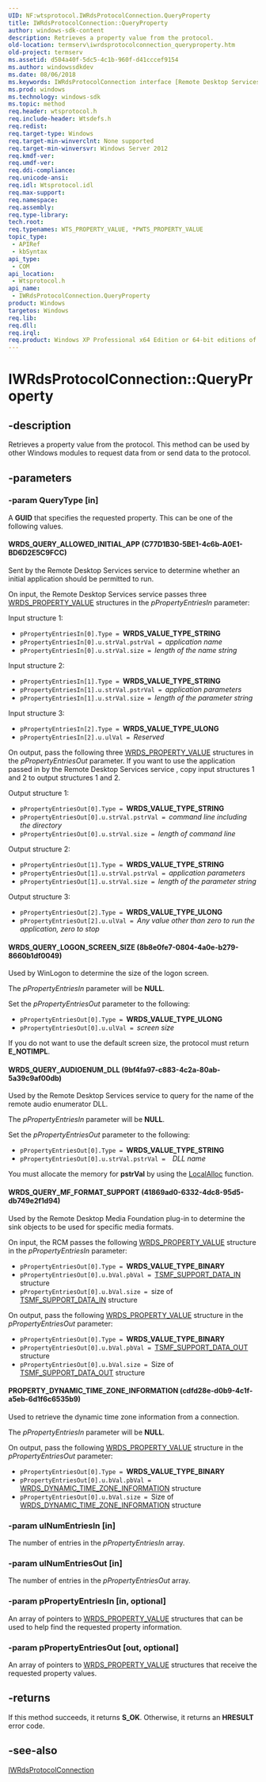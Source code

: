 ```yaml
---
UID: NF:wtsprotocol.IWRdsProtocolConnection.QueryProperty
title: IWRdsProtocolConnection::QueryProperty
author: windows-sdk-content
description: Retrieves a property value from the protocol.
old-location: termserv\iwrdsprotocolconnection_queryproperty.htm
old-project: termserv
ms.assetid: d504a40f-5dc5-4c1b-960f-d41cccef9154
ms.author: windowssdkdev
ms.date: 08/06/2018
ms.keywords: IWRdsProtocolConnection interface [Remote Desktop Services],QueryProperty method, IWRdsProtocolConnection.QueryProperty, IWRdsProtocolConnection::QueryProperty, PROPERTY_DYNAMIC_TIME_ZONE_INFORMATION, QueryProperty, QueryProperty method [Remote Desktop Services], QueryProperty method [Remote Desktop Services],IWRdsProtocolConnection interface, WRDS_QUERY_ALLOWED_INITIAL_APP, WRDS_QUERY_AUDIOENUM_DLL, WRDS_QUERY_LOGON_SCREEN_SIZE, WRDS_QUERY_MF_FORMAT_SUPPORT, termserv.iwrdsprotocolconnection_queryproperty, wtsprotocol/IWRdsProtocolConnection::QueryProperty
ms.prod: windows
ms.technology: windows-sdk
ms.topic: method
req.header: wtsprotocol.h
req.include-header: Wtsdefs.h
req.redist: 
req.target-type: Windows
req.target-min-winverclnt: None supported
req.target-min-winversvr: Windows Server 2012
req.kmdf-ver: 
req.umdf-ver: 
req.ddi-compliance: 
req.unicode-ansi: 
req.idl: Wtsprotocol.idl
req.max-support: 
req.namespace: 
req.assembly: 
req.type-library: 
tech.root: 
req.typenames: WTS_PROPERTY_VALUE, *PWTS_PROPERTY_VALUE
topic_type:
 - APIRef
 - kbSyntax
api_type:
 - COM
api_location:
 - Wtsprotocol.h
api_name:
 - IWRdsProtocolConnection.QueryProperty
product: Windows
targetos: Windows
req.lib: 
req.dll: 
req.irql: 
req.product: Windows XP Professional x64 Edition or 64-bit editions of     Windows Server 2003
---
```


# IWRdsProtocolConnection::QueryProperty


## -description


Retrieves a property value from the protocol. This method can be used by other Windows modules to request data from or send data to the protocol.


## -parameters




### -param QueryType [in]

A <b>GUID</b> that specifies the requested property. This can be one of the following values.



#### WRDS_QUERY_ALLOWED_INITIAL_APP (C77D1B30-5BE1-4c6b-A0E1-BD6D2E5C9FCC)

Sent by the Remote Desktop Services service to determine  whether an initial application should be permitted to run.

On input, the Remote Desktop Services service passes three <a href="https://msdn.microsoft.com/3a4d18db-ef6a-4a7f-a676-1bc952ecae50">WRDS_PROPERTY_VALUE</a> structures in the <i>pPropertyEntriesIn</i> parameter:

Input structure 1:

<ul>
<li><code>pPropertyEntriesIn[0].Type = </code><b>WRDS_VALUE_TYPE_STRING</b></li>
<li><code>pPropertyEntriesIn[0].u.strVal.pstrVal = </code><i>application name</i></li>
<li><code>pPropertyEntriesIn[0].u.strVal.size = </code><i>length of the name string</i></li>
</ul>
Input structure 2:

<ul>
<li><code>pPropertyEntriesIn[1].Type = </code><b>WRDS_VALUE_TYPE_STRING</b></li>
<li><code>pPropertyEntriesIn[1].u.strVal.pstrVal = </code><i>application parameters</i></li>
<li><code>pPropertyEntriesIn[1].u.strVal.size = </code><i>length of the parameter string</i></li>
</ul>
Input structure 3:

<ul>
<li><code>pPropertyEntriesIn[2].Type = </code><b>WRDS_VALUE_TYPE_ULONG</b></li>
<li><code>pPropertyEntriesIn[2].u.ulVal = </code><i>Reserved</i></li>
</ul>
On output, pass the following three <a href="https://msdn.microsoft.com/3a4d18db-ef6a-4a7f-a676-1bc952ecae50">WRDS_PROPERTY_VALUE</a> structures in the <i>pPropertyEntriesOut</i> parameter. If you want to use the application passed in by the Remote Desktop Services service , copy input structures 1 and 2 to output structures 1 and 2.

Output structure 1:

<ul>
<li><code>pPropertyEntriesOut[0].Type = </code><b>WRDS_VALUE_TYPE_STRING</b></li>
<li><code>pPropertyEntriesOut[0].u.strVal.pstrVal = </code><i>command line including the directory</i></li>
<li><code>pPropertyEntriesOut[0].u.strVal.size = </code><i>length of command line</i></li>
</ul>
Output structure 2:

<ul>
<li><code>pPropertyEntriesOut[1].Type = </code><b>WRDS_VALUE_TYPE_STRING</b></li>
<li><code>pPropertyEntriesOut[1].u.strVal.pstrVal = </code><i>application parameters</i></li>
<li><code>pPropertyEntriesOut[1].u.strVal.size = </code><i>length of the parameter string</i></li>
</ul>
Output structure 3:

<ul>
<li><code>pPropertyEntriesOut[2].Type = </code><b>WRDS_VALUE_TYPE_ULONG</b></li>
<li><code>pPropertyEntriesOut[2].u.ulVal = </code><i>Any value other than zero to run the application, zero to stop</i></li>
</ul>


#### WRDS_QUERY_LOGON_SCREEN_SIZE (8b8e0fe7-0804-4a0e-b279-8660b1df0049)

Used by WinLogon to determine the size of the logon screen.

The <i>pPropertyEntriesIn</i> parameter will be <b>NULL</b>.

Set the <i>pPropertyEntriesOut</i> parameter to the following:

<ul>
<li><code>pPropertyEntriesOut[0].Type = </code><b>WRDS_VALUE_TYPE_ULONG</b></li>
<li><code>pPropertyEntriesOut[0].u.ulVal = </code><i>screen size</i></li>
</ul>
If you do not want to use the default screen size, the protocol must return <b>E_NOTIMPL</b>.



#### WRDS_QUERY_AUDIOENUM_DLL (9bf4fa97-c883-4c2a-80ab-5a39c9af00db)

Used by the Remote Desktop Services service to query for the name of the remote audio enumerator DLL.

The <i>pPropertyEntriesIn</i> parameter will be <b>NULL</b>.

Set the <i>pPropertyEntriesOut</i> parameter to the following:

<ul>
<li><code>pPropertyEntriesOut[0].Type = </code><b>WRDS_VALUE_TYPE_STRING</b></li>
<li><code>pPropertyEntriesOut[0].u.strVal.pstrVal =  </code><i>DLL name</i></li>
</ul>
You must allocate the memory for <b>pstrVal</b> by using the <a href="https://msdn.microsoft.com/da8cd2be-ff4c-4da5-813c-8759a58228c9">LocalAlloc</a> function.



#### WRDS_QUERY_MF_FORMAT_SUPPORT (41869ad0-6332-4dc8-95d5-db749e2f1d94)

Used by the Remote Desktop Media Foundation plug-in to determine the sink objects to be used for specific media formats.

On input, the RCM passes the following  <a href="https://msdn.microsoft.com/3a4d18db-ef6a-4a7f-a676-1bc952ecae50">WRDS_PROPERTY_VALUE</a> structure in the <i>pPropertyEntriesIn</i> parameter:

<ul>
<li><code>pPropertyEntriesOut[0].Type = </code><b>WRDS_VALUE_TYPE_BINARY</b></li>
<li><code>pPropertyEntriesOut[0].u.bVal.pbVal = </code><a href="https://msdn.microsoft.com/cd1a8295-22b7-4d75-8325-94da4d7380d0">TSMF_SUPPORT_DATA_IN</a> structure</li>
<li><code>pPropertyEntriesOut[0].u.bVal.size = </code>size of <a href="https://msdn.microsoft.com/cd1a8295-22b7-4d75-8325-94da4d7380d0">TSMF_SUPPORT_DATA_IN</a> structure</li>
</ul>
On output, pass the following <a href="https://msdn.microsoft.com/3a4d18db-ef6a-4a7f-a676-1bc952ecae50">WRDS_PROPERTY_VALUE</a> structure in the <i>pPropertyEntriesOut</i> parameter:

<ul>
<li><code>pPropertyEntriesOut[0].Type = </code><b>WRDS_VALUE_TYPE_BINARY</b></li>
<li><code>pPropertyEntriesOut[0].u.bVal.pbVal = </code><a href="https://msdn.microsoft.com/987ede31-ad15-489f-90e5-fb707c6b38a9">TSMF_SUPPORT_DATA_OUT</a> structure</li>
<li><code>pPropertyEntriesOut[0].u.bVal.size = </code>Size of <a href="https://msdn.microsoft.com/987ede31-ad15-489f-90e5-fb707c6b38a9">TSMF_SUPPORT_DATA_OUT</a> structure</li>
</ul>


#### PROPERTY_DYNAMIC_TIME_ZONE_INFORMATION (cdfd28e-d0b9-4c1f-a5eb-6d1f6c6535b9)

Used to retrieve the dynamic time zone information from a connection.

The <i>pPropertyEntriesIn</i> parameter will be <b>NULL</b>.

On output, pass the following <a href="https://msdn.microsoft.com/3a4d18db-ef6a-4a7f-a676-1bc952ecae50">WRDS_PROPERTY_VALUE</a> structure in the <i>pPropertyEntriesOut</i> parameter:

<ul>
<li><code>pPropertyEntriesOut[0].Type = </code><b>WRDS_VALUE_TYPE_BINARY</b></li>
<li><code>pPropertyEntriesOut[0].u.bVal.pbVal = </code><a href="https://msdn.microsoft.com/D529B7BB-380F-462E-99B8-E565B9636D97">WRDS_DYNAMIC_TIME_ZONE_INFORMATION</a> structure</li>
<li><code>pPropertyEntriesOut[0].u.bVal.size = </code>Size of <a href="https://msdn.microsoft.com/D529B7BB-380F-462E-99B8-E565B9636D97">WRDS_DYNAMIC_TIME_ZONE_INFORMATION</a> structure</li>
</ul>

### -param ulNumEntriesIn [in]

The number of entries in the <i>pPropertyEntriesIn</i> array.


### -param ulNumEntriesOut [in]

The number of entries in the <i>pPropertyEntriesOut</i> array.


### -param pPropertyEntriesIn [in, optional]

An array of pointers to <a href="https://msdn.microsoft.com/3a4d18db-ef6a-4a7f-a676-1bc952ecae50">WRDS_PROPERTY_VALUE</a> structures that can be used to help find the requested property information.


### -param pPropertyEntriesOut [out, optional]

An array of pointers to <a href="https://msdn.microsoft.com/3a4d18db-ef6a-4a7f-a676-1bc952ecae50">WRDS_PROPERTY_VALUE</a> structures that receive the requested property values.


## -returns



If this method succeeds, it returns <b xmlns:loc="http://microsoft.com/wdcml/l10n">S_OK</b>. Otherwise, it returns an <b xmlns:loc="http://microsoft.com/wdcml/l10n">HRESULT</b> error code.




## -see-also




<a href="https://msdn.microsoft.com/2b8a5b2f-5a54-4d60-8b5a-8a914728087c">IWRdsProtocolConnection</a>
 

 

